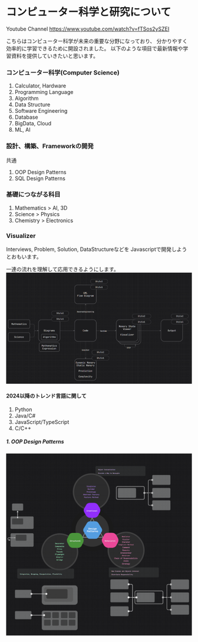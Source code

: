# **コンピューター科学と研究について**
Youtube Channel
https://www.youtube.com/watch?v=fTSos2ySZEI

こちらはコンピューター科学が未来の重要な分野になっており、
分かりやすく効率的に学習できるために開設されました。
以下のような項目で最新情報や学習資料を提供していきたいと思います。


### コンピューター科学(Computer Science)
1. Calculator, Hardware
2. Programming Language
3. Algorithm
4. Data Structure
5. Software Engineering 
6. Database
7. BigData, Cloud
8. ML, AI

### 設計、構築、Frameworkの開発

共通
1. OOP Design Patterns 
2. SQL Design Patterns


### 基礎につながる科目
1. Mathematics > AI, 3D
2. Science > Physics
3. Chemistry > Electronics


### Visualizer
Interviews, Problem, Solution, DataStructureなどを
Javascriptで開発しようとおもいます。

一連の流れを理解して応用できるようにします。
![img_2.png](img_2.png)
#### 2024以降のトレンド言語に関して
1. Python
2. Java/C#
3. JavaScript/TypeScript
4. C/C++


##### 1. OOP Design Patterns

![img3.png](img3.png)